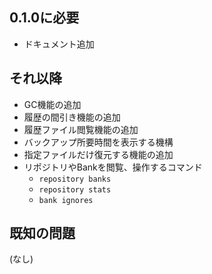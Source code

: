 
## 0.1.0に必要

* ドキュメント追加

## それ以降

* GC機能の追加
* 履歴の間引き機能の追加
* 履歴ファイル閲覧機能の追加
* バックアップ所要時間を表示する機構
* 指定ファイルだけ復元する機能の追加
* リポジトリやBankを閲覧、操作するコマンド
    + `repository banks`
    + `repository stats`
    + `bank ignores`

## 既知の問題

(なし)